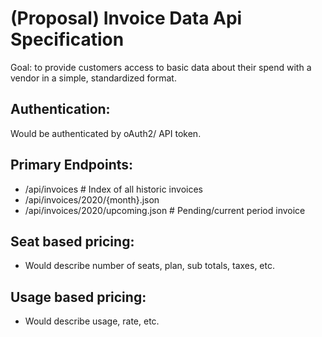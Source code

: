 # (Proposal) Invoice Data Api Specification


Goal: to provide customers access to basic data about their spend with a vendor in a simple, standardized format.

## Authentication:
Would be authenticated by oAuth2/ API token.

## Primary Endpoints:
* /api/invoices # Index of all historic invoices
* /api/invoices/2020/{month}.json
* /api/invoices/2020/upcoming.json # Pending/current period invoice


## Seat based pricing: 
- Would describe number of seats, plan, sub totals, taxes, etc.
## Usage based pricing: 
- Would describe usage, rate, etc.
